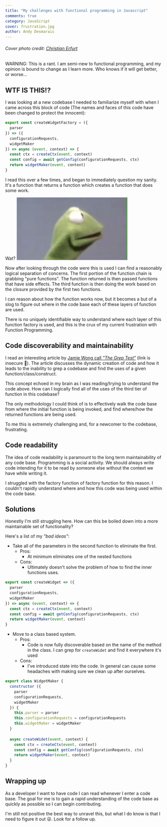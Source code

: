 ```yaml
---
title: "My challenges with functional programming in Javascript"
comments: true
category: JavaScript
cover: frustration.jpg
author: Andy Desmarais
---
```


###### Cover photo credit: [Christian Erfurt](https://unsplash.com/@christnerfurt)

WARNING: This is a rant. I am semi-new to functional programming, and my opinion is bound to change as I learn more. Who knows if it will get better, or worse...

## WTF IS THIS!?

I was looking at a new codebase I needed to familiarize myself with when I came across this block of code (The names and faces of this code have been changed to protect the innocent):

```javascript
export const createWidgetFactory = ({
  parser
}) => ({
  configurationRequests,
  widgetMaker
}) => async (event, context) => {
  const ctx = createCtx(event, context)
  const config = await getConfig(configurationRequests, ctx)
  return widgetMaker(event, context)
}
```

I read this over a few times, and began to immediately question my sanity. It's a function that returns a function which creates a function that does some work.

Wat?
![wat](wat.gif)

Now after looking through the code were this is used I can find a reasonably logical separation of concerns. The first portion of the function chain is grabbing "pure functions". The function returned is then passed functions that have side effects. The third function is then doing the work based on the closure provided by the first two functions.

I can reason about how the function works now, but it becomes a but of a slog to figure out where in the code base each of these layers of function are used.

There is no uniquely identifiable way to understand where each layer of this function factory is used, and this is the crux of my current frustration with Function Programming.

## Code discoverability and maintainability

I read an interesting article by [Jamie Wong call _"The Grep Test"_](http://jamie-wong.com/2013/07/12/grep-test/) (link is insecure 🤷). The article discusses the dynamic creation of code and how it leads to the inability to grep a codebase and find the uses of a given function/class/construct.

This concept echoed in my brain as I was reading/trying to understand the code above. How can I logically find all of the uses of the third tier of function in this codebase?

The only methodology I could think of is to effectively walk the code base from where the initial function is being invoked, and find where/how the returned functions are being used.

To me this is extremely challenging and, for a newcomer to the codebase, frustrating.

## Code readability

The idea of code readability is paramount to the long term maintainability of any code base. Programming is a social activity. We should always write code intending for it to be read by someone else without the context we have while writing it.

I struggled with the factory function of factory function for this reason. I couldn't rapidly understand where and how this code was being used within the code base.

## Solutions

Honestly I'm still struggling here. How can this be boiled down into a more maintainable set of functionality?

Here's a list of my _"bad ideas"_:

- Take all of the parameters in the second function to eliminate the first.
  - Pros:
    - At minimum eliminates one of the nested functions
  - Cons:
    - Ultimately doesn't solve the problem of how to find the inner functions uses.

```javascript
export const createWidget => ({
  parser
  configurationRequests,
  widgetMaker
}) => async (event, context) => {
  const ctx = createCtx(event, context)
  const config = await getConfig(configurationRequests, ctx)
  return widgetMaker(event, context)
}
```

- Move to a class based system.
  - Pros:
    - Code is now fully discoverable based on the name of the method in the class. I can grep for `createWidet` and find it everywhere it's used
  - Cons:
    - I've introduced state into the code. In general can cause some headaches with making sure we clean up after ourselves.

```javascript
export class WidgetMaker {
  constructor ({
    parser
    configurationRequests,
    widgetMaker
  }) {
    this.parser = parser
    this.configurationRequests = configurationRequests
    this.widgetMaker = widgetMaker
  }

  async createWidet(event, context) {
    const ctx = createCtx(event, context)
    const config = await getConfig(configurationRequests, ctx)
    return widgetMaker(event, context)
  }
}
```

## Wrapping up

As a developer I want to have code I can read whenever I enter a code base. The goal for me is to gain a rapid understanding of the code base as quickly as possible so I can begin contributing.

I'm still not positive the best way to unravel this, but what I do know is that I need to figure it out 😜. Look for a follow up.
